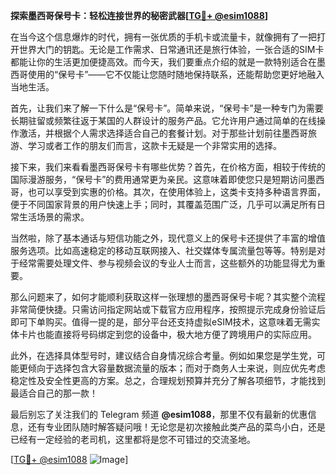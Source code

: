**探索墨西哥保号卡：轻松连接世界的秘密武器[[TG💪+ @esim1088](https://t.me/s/esim1088)]**

在当今这个信息爆炸的时代，拥有一张优质的手机卡或流量卡，就像拥有了一把打开世界大门的钥匙。无论是工作需求、日常通讯还是旅行体验，一张合适的SIM卡都能让你的生活更加便捷高效。而今天，我们要重点介绍的就是一款特别适合在墨西哥使用的“保号卡”——它不仅能让您随时随地保持联系，还能帮助您更好地融入当地生活。

首先，让我们来了解一下什么是“保号卡”。简单来说，“保号卡”是一种专门为需要长期驻留或频繁往返于某国的人群设计的服务产品。它允许用户通过简单的在线操作激活，并根据个人需求选择适合自己的套餐计划。对于那些计划前往墨西哥旅游、学习或者工作的朋友们而言，这款卡无疑是一个非常实用的选择。

接下来，我们来看看墨西哥保号卡有哪些优势？首先，在价格方面，相较于传统的国际漫游服务，“保号卡”的费用通常更为亲民。这意味着即使您只是短期访问墨西哥，也可以享受到实惠的价格。其次，在使用体验上，这类卡支持多种语言界面，便于不同国家背景的用户快速上手；同时，其覆盖范围广泛，几乎可以满足所有日常生活场景的需求。

当然啦，除了基本通话与短信功能之外，现代意义上的保号卡还提供了丰富的增值服务选项。比如高速稳定的移动互联网接入、社交媒体专属流量包等等。特别是对于经常需要处理文件、参与视频会议的专业人士而言，这些额外的功能显得尤为重要。

那么问题来了，如何才能顺利获取这样一张理想的墨西哥保号卡呢？其实整个流程非常简便快捷。只需访问指定网站或下载官方应用程序，按照提示完成身份验证后即可下单购买。值得一提的是，部分平台还支持虚拟eSIM技术，这意味着无需实体卡片也能直接将号码绑定到您的设备中，极大地方便了跨境用户的实际应用。

此外，在选择具体型号时，建议结合自身情况综合考量。例如如果您是学生党，可能更倾向于选择包含大容量数据流量的版本；而对于商务人士来说，则应优先考虑稳定性及安全性更高的方案。总之，合理规划预算并充分了解各项细节，才能找到最适合自己的那一款！

最后别忘了关注我们的 Telegram 频道 **@esim1088**，那里不仅有最新的优惠信息，还有专业团队随时解答疑问哦！无论您是初次接触此类产品的菜鸟小白，还是已经有一定经验的老司机，这里都将是您不可错过的交流圣地。

[[TG💪+ @esim1088](https://t.me/s/esim1088) ![Image](https://i.postimg.cc/4NQfJmqS/Snipaste-2025-05-13-00-14-12.png)]